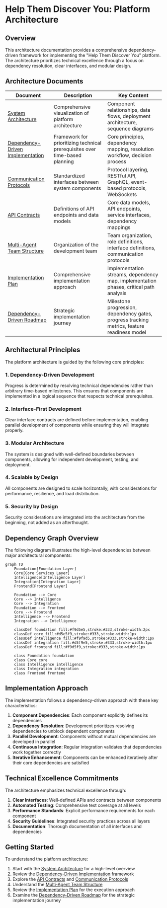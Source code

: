 # Help Them Discover You: Platform Architecture

## Overview

This architecture documentation provides a comprehensive dependency-driven framework for implementing the "Help Them Discover You" platform. The architecture prioritizes technical excellence through a focus on dependency resolution, clear interfaces, and modular design.

## Architecture Documents

| Document                                                                  | Description                                                                 | Key Content                                                                                 |
|---------------------------------------------------------------------------|-----------------------------------------------------------------------------|---------------------------------------------------------------------------------------------|
| [System Architecture](./system-architecture.md)                           | Comprehensive visualization of platform architecture                        | Component relationships, data flows, deployment architecture, sequence diagrams             |
| [Dependency-Driven Implementation](./dependency-driven-implementation.md) | Framework for prioritizing technical prerequisites over time-based planning | Core principles, dependency mapping, resolution workflow, decision process                  |
| [Communication Protocols](./communication-protocols.md)                   | Standardized interfaces between system components                           | Protocol layering, RESTful API, GraphQL, event-based protocols, WebSockets                  |
| [API Contracts](./api-contracts.md)                                       | Definitions of API endpoints and data models                                | Core data models, API endpoints, service interfaces, dependency mappings                    |
| [Multi-Agent Team Structure](./multi-agent-team-structure.md)             | Organization of the development team                                        | Team organization, role definitions, interface definitions, communication protocols         |
| [Implementation Plan](./implementation-plan.md)                           | Comprehensive implementation approach                                       | Implementation streams, dependency map, implementation phases, critical path analysis       |
| [Dependency-Driven Roadmap](./dependency-driven-roadmap.md)               | Strategic implementation journey                                            | Milestone progression, dependency gates, progress tracking metrics, feature readiness model |

## Architectural Principles

The platform architecture is guided by the following core principles:

### 1. Dependency-Driven Development

Progress is determined by resolving technical dependencies rather than arbitrary time-based milestones. This ensures that components are implemented in a logical sequence that respects technical prerequisites.

### 2. Interface-First Development

Clear interface contracts are defined before implementation, enabling parallel development of components while ensuring they will integrate properly.

### 3. Modular Architecture

The system is designed with well-defined boundaries between components, allowing for independent development, testing, and deployment.

### 4. Scalable by Design

All components are designed to scale horizontally, with considerations for performance, resilience, and load distribution.

### 5. Security by Design

Security considerations are integrated into the architecture from the beginning, not added as an afterthought.

## Dependency Graph Overview

The following diagram illustrates the high-level dependencies between major architectural components:

```mermaid
graph TD
    Foundation[Foundation Layer]
    Core[Core Services Layer]
    Intelligence[Intelligence Layer]
    Integration[Integration Layer]
    Frontend[Frontend Layer]
    
    Foundation --> Core
    Core --> Intelligence
    Core --> Integration
    Foundation --> Frontend
    Core --> Frontend
    Intelligence --> Frontend
    Integration --> Intelligence
    
    classDef foundation fill:#f9d5e5,stroke:#333,stroke-width:2px
    classDef core fill:#d5e5f9,stroke:#333,stroke-width:1px
    classDef intelligence fill:#f9f9d5,stroke:#333,stroke-width:1px
    classDef integration fill:#d5f9e5,stroke:#333,stroke-width:1px
    classDef frontend fill:#f9d5f9,stroke:#333,stroke-width:1px
    
    class Foundation foundation
    class Core core
    class Intelligence intelligence
    class Integration integration
    class Frontend frontend
```

## Implementation Approach

The implementation follows a dependency-driven approach with these key characteristics:

1. **Component Dependencies**: Each component explicitly defines its dependencies
2. **Dependency Resolution**: Development prioritizes resolving dependencies to unblock dependent components
3. **Parallel Development**: Components without mutual dependencies are developed in parallel
4. **Continuous Integration**: Regular integration validates that dependencies work together correctly
5. **Iterative Enhancement**: Components can be enhanced iteratively after their core dependencies are satisfied

## Technical Excellence Commitments

The architecture emphasizes technical excellence through:

1. **Clear Interfaces**: Well-defined APIs and contracts between components
2. **Automated Testing**: Comprehensive test coverage at all levels
3. **Performance Standards**: Explicit performance requirements for each component
4. **Security Guidelines**: Integrated security practices across all layers
5. **Documentation**: Thorough documentation of all interfaces and dependencies

## Getting Started

To understand the platform architecture:

1. Start with the [System Architecture](./system-architecture.md) for a high-level overview
2. Review the [Dependency-Driven Implementation](./dependency-driven-implementation.md) framework
3. Explore the [API Contracts](./api-contracts.md) and [Communication Protocols](./communication-protocols.md)
4. Understand the [Multi-Agent Team Structure](./multi-agent-team-structure.md)
5. Review the [Implementation Plan](./implementation-plan.md) for the execution approach
6. Examine the [Dependency-Driven Roadmap](./dependency-driven-roadmap.md) for the strategic implementation journey